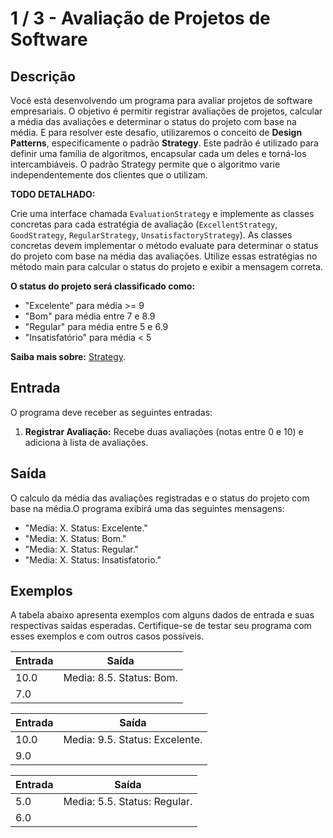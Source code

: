 # 1 / 3 - Avaliação de Projetos de Software

## Descrição

Você está desenvolvendo um programa para avaliar projetos de software empresariais. O objetivo é permitir registrar avaliações de projetos, calcular a média das avaliações e determinar o status do projeto com base na média. E para resolver este desafio, utilizaremos o conceito de **Design Patterns**, especificamente o padrão **Strategy**. Este padrão é utilizado para definir uma família de algoritmos, encapsular cada um deles e torná-los intercambiáveis. O padrão Strategy permite que o algoritmo varie independentemente dos clientes que o utilizam.

**TODO DETALHADO:**

Crie uma interface chamada `EvaluationStrategy` e implemente as classes concretas para cada estratégia de avaliação (`ExcellentStrategy`, `GoodStrategy`, `RegularStrategy`, `UnsatisfactoryStrategy`). As classes concretas devem implementar o método evaluate para determinar o status do projeto com base na média das avaliações. Utilize essas estratégias no método main para calcular o status do projeto e exibir a mensagem correta.

**O status do projeto será classificado como:**

- "Excelente" para média >= 9
- "Bom" para média entre 7 e 8.9
- "Regular" para média entre 5 e 6.9
- "Insatisfatório" para média < 5

**Saiba mais sobre:** [Strategy](https://refactoring.guru/pt-br/design-patterns/strategy).

## Entrada

O programa deve receber as seguintes entradas:

1. **Registrar Avaliação:** Recebe duas avaliações (notas entre 0 e 10) e adiciona à lista de avaliações.

## Saída

O calculo da média das avaliações registradas e o status do projeto com base na média.O programa exibirá uma das seguintes mensagens:

* "Media: X. Status: Excelente."
* "Media: X. Status: Bom."
* "Media: X. Status: Regular."
* "Media: X. Status: Insatisfatorio."

## Exemplos

A tabela abaixo apresenta exemplos com alguns dados de entrada e suas respectivas saídas esperadas. Certifique-se de testar seu programa com esses exemplos e com outros casos possíveis.

| Entrada | Saída |
| ------- | ----- |
| 10.0 | Media: 8.5. Status: Bom. |
| 7.0 | |

| Entrada | Saída |
| ------- | ----- |
| 10.0 | Media: 9.5. Status: Excelente. |
| 9.0 | |

| Entrada | Saída |
| ------- | ----- |
| 5.0 | Media: 5.5. Status: Regular. |
| 6.0 | |

